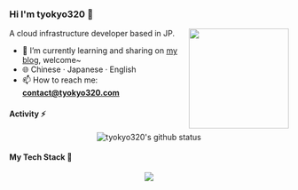 
### Hi I'm tyokyo320 👋

<!-- **tyokyo320/tyokyo320** is a ✨ _special_ ✨ repository because its `README.md` (this file) appears on your GitHub profile. -->

<img align="right" width="180px" src="https://blog.tyokyo320.com/about/spyfamily.jpg" />

A cloud infrastructure developer based in JP.

- 🌱 I’m currently learning and sharing on [my blog](https://blog.tyokyo320.com), welcome~
- :globe_with_meridians: Chinese · Japanese · English
- 📫 How to reach me: **contact@tyokyo320.com**

#### Activity ⚡

<p align="center"> 
  <img src="https://github-readme-stats.vercel.app/api?username=tyokyo320&show_icons=true&icon_color=CE1D2D&text_color=718096&bg_color=ffffff&hide_title=true" alt="tyokyo320's github status"/>
  <!-- <img src="https://github-readme-stats.vercel.app/api/top-langs/?username=tyokyo320&theme=vue&layout=compact&hide_title=true"> -->
</p>

#### My Tech Stack 🐾

<p align="center">
  <a href="https://skillicons.dev">
    <img src="https://skillicons.dev/icons?i=py,go,ruby,mysql,postgres,redis,rails,vue,aws,gcp,kubernetes,docker,nginx,prometheus,grafana&theme=light&perline=5" />
  </a>
</p>

<!-- ### Moe-counter 🔭

<p align="center">
  <a href="https://count.getloli.com/">
    <img src="https://count.getloli.com/get/@tyokyo320?theme=rule34" alt="github.tyokyo320.readme">
  </a>
</p>
 -->
 
<!--
- 🔭 I’m currently working on ...
- 👯 I’m looking to collaborate on ...
- 🤔 I’m looking for help with ...
- 💬 Ask me about ...
- 😄 Pronouns: ...
- ⚡ Fun fact: ...
-->
